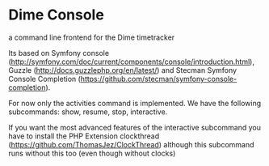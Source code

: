 # Dime Console
a command line frontend for the Dime timetracker 

Its based on Symfony console (http://symfony.com/doc/current/components/console/introduction.html),
Guzzle (http://docs.guzzlephp.org/en/latest/)
and Stecman Symfony Console Completion (https://github.com/stecman/symfony-console-completion).

For now only the activities command is implemented.
We have the following subcommands:
show, resume, stop, interactive.

If you want the most advanced features of the interactive subcommand you have 
to install the PHP Extension clockthread (https://github.com/ThomasJez/ClockThread)
although this subcommand runs without this too (even though without clocks)

